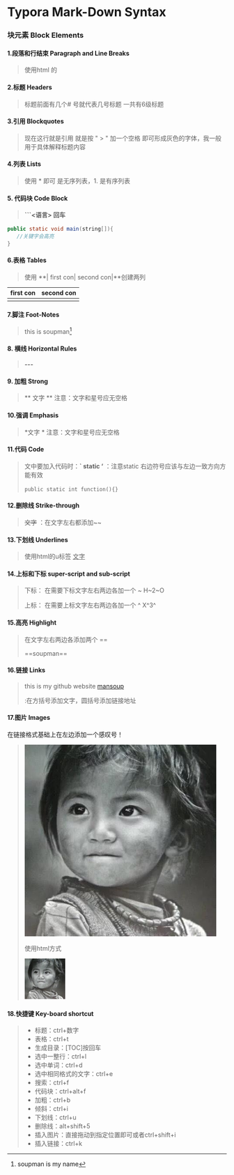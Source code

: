 #  Typora Mark-Down Syntax

### 块元素 Block Elements

#### 1.段落和行结束 Paragraph and Line Breaks

> 使用html 的 </br>

#### 2.标题 Headers

> 标题前面有几个# 号就代表几号标题 一共有6级标题

#### 3.引用 Blockquotes

> 现在这行就是引用 就是按 "  >  " 加一个空格 即可形成灰色的字体，我一般用于具体解释标题内容

#### 4.列表 Lists

> 使用 * 即可 是无序列表，1. 是有序列表

#### 5. 代码块 Code Block

>  **```<语言> 回车**  

```java
public static void main(string[]){
   //关键字会高亮
}
```

#### 6.表格 Tables

>使用 **| first con| second con|**创建两列

| first con | second con |
| :-------- | ---------- |
|           |            |

#### 7.脚注 Foot-Notes

> this is soupman[^1]

[^1]: soupman is my name

#### 8. 横线 Horizontal Rules

> **---**

#### 9. 加粗 Strong

> ** 文字 ** 注意：文字和星号应无空格

#### 10.强调 Emphasis

> *文字 * 注意：文字和星号应无空格

#### 11.代码 Code

> 文中要加入代码时：**` static ‘**  ：注意static 右边符号应该与左边一致方向方能有效
>
> `public static int function(){}`

#### 12.删除线 Strike-through

> ~~文字~~  ：在文字左右都添加~~

#### 13.下划线 Underlines

> 使用html的u标签    <u>文字</u>

#### 14.上标和下标 super-script and sub-script

> 下标： 在需要下标文字左右两边各加一个 ~        H~2~O
>
> 上标： 在需要上标文字左右两边各加一个 ^        X^3^

#### 15.高亮 Highlight

> 在文字左右两边各添加两个 ==
>
> ==soupman==

#### 16.链接 Links

> this is my github website [mansoup](https://github.com/mansoup)
>
> **[]()**  :在方括号添加文字，圆括号添加链接地址

#### 17.图片 Images

在链接格式基础上在左边添加一个感叹号！

>![my HeadPic](/images/HeadPic.jpg)
>
>使用html方式
>
><img src="/images/HeadPic.jpg" width="20%">



#### 18.快捷键 Key-board shortcut

> * 标题：ctrl+数字
> * 表格：ctrl+t
> * 生成目录：[TOC]按回车
> * 选中一整行：ctrl+l
> * 选中单词：ctrl+d
> * 选中相同格式的文字：ctrl+e
> * 搜索：ctrl+f
> * 代码块：ctrl+alt+f
> * 加粗：ctrl+b
> * 倾斜：ctrl+i
> * 下划线：ctrl+u
> * 删除线：alt+shift+5
> * 插入图片：直接拖动到指定位置即可或者ctrl+shift+i
> * 插入链接：ctrl+k
